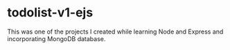 # todolist-v1-ejs
This was one of the projects I created while learning Node and Express and incorporating MongoDB database.
